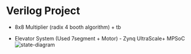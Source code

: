 # Verilog Project

- 8x8 Multiplier (radix 4 booth algorithm) + tb

- Elevator System (Used 7segment + Motor) - Zynq UltraScale+ MPSoC
![state-diagram](https://user-images.githubusercontent.com/63395324/207645422-65dc5ab4-cbe7-431e-8b4a-7dacdef291f6.png)
